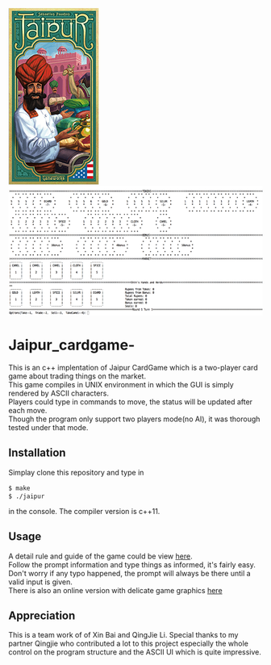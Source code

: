 ![](/images_and_GameGuide/logo_copy.png) ![](/images_and_GameGuide/deck_copy.png)
# Jaipur_cardgame-
This is an c++ implentation of Jaipur CardGame which is a two-player card game about trading things on the market. <br/>
This game compiles in UNIX environment in which the GUI is simply rendered by ASCII characters. <br/>
Players could type in commands to move, the status will be updated after each move. <br/>
Though the program only support two players mode(no AI), it was thorough tested under that mode. <br/>

## Installation
Simplay clone this repository and type in
``` 
$ make
$ ./jaipur
``` 
in the console. 
The compiler version is c++11.

## Usage 
A detail rule and guide of the game could be view [here](images_and_GameGuide/Jaipur-rules.pdf).<br/>
Follow the prompt information and type things as informed, it's fairly easy. <br/>
Don't worry if any typo happened, the prompt will always be there until a valid input is given.<br/>
There is also an online version with delicate game graphics [here](https://en.boardgamearena.com/#!gamepanel?game=jaipur)

## Appreciation
This is a team work of of Xin Bai and QingJie Li. 
Special thanks to my partner Qingjie who contributed a lot to this project especially the whole control on the program structure and the ASCII UI which is quite impressive. 

